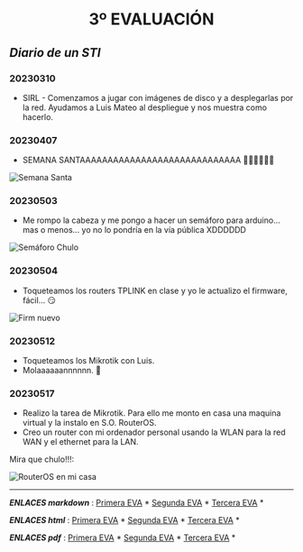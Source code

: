 <center> <h1>3º EVALUACIÓN</h1> </center>

## _Diario de un STI_


### 20230310

- SIRL - Comenzamos a jugar con imágenes de disco y a desplegarlas por la red. Ayudamos a Luis Mateo al despliegue y nos muestra como hacerlo.


### 20230407

- SEMANA SANTAAAAAAAAAAAAAAAAAAAAAAAAAAAAA 🎉🎉🎉🎉🎉🎉

<image src="https://lh3.googleusercontent.com/blogger_img_proxy/AByxGDQL7GODMx-c-31298MYHiiYeJUJUYYsyYxoG1XUHDBUBg86Ot2y3ug5yarIN4pDMlXdqIF-o7f6KJP3BpSd-6_z8xZWERm7xvl8DjR9lqUmHCgXoyvR9B08Rp8DOucZsgEl4s6YMegSYQXae70nPc5att7c-Q=s0-d" alt="Semana Santa">


### 20230503

- Me rompo la cabeza y me pongo a hacer un semáforo para arduino... mas o menos... yo no lo pondría en la vía pública XDDDDDD

<image src="./IMAGES/Semaforo_Arduino.gif" alt="Semáforo Chulo">



### 20230504

- Toqueteamos los routers TPLINK en clase y yo le actualizo el firmware, fácil... 😏

<image src="./IMAGES/tplink_firmware_nuevo.png" alt="Firm nuevo">


### 20230512

- Toqueteamos los Mikrotik con Luis.
- Molaaaaaannnnnn. 👾


### 20230517

- Realizo la tarea de Mikrotik. Para ello me monto en casa una maquina virtual y la instalo en S.O. RouterOS.
- Creo un router con mi ordenador personal usando la WLAN para la red WAN y el ethernet para la LAN.

Mira que chulo!!!:

<image src="./IMAGES/Mikrotik-Router_en_Maquina_Virtual.jpg" alt="RouterOS en mi casa">


----------------------------------------------------------------
***ENLACES markdown*** :
[Primera EVA](../1_Evaluacion/1_Evaluacion.md) * 
[Segunda EVA](../2_Evaluacion/2_Evaluacion.md) * 
[Tercera EVA](../3_Evaluacion/3_Evaluacion.md) * 

***ENLACES html*** :
[Primera EVA](../1_Evaluacion/1_Evaluacion.html) * 
[Segunda EVA](../2_Evaluacion/2_Evaluacion.html) * 
[Tercera EVA](../3_Evaluacion/3_Evaluacion.html) *

***ENLACES pdf*** :
[Primera EVA](../1_Evaluacion/1_Evaluacion.pdf) * 
[Segunda EVA](../2_Evaluacion/2_Evaluacion.pdf) * 
[Tercera EVA](../3_Evaluacion/3_Evaluacion.pdf) *  
